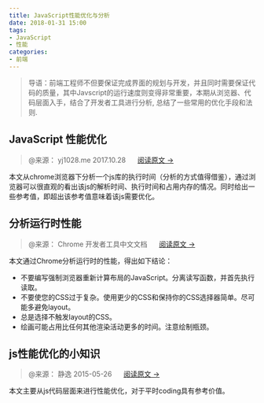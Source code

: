 ```yaml
---
title: JavaScript性能优化与分析
date: 2018-01-31 15:00
tags:
- JavaScript
- 性能
categories:
- 前端
---
```

> 导语：前端工程师不但要保证完成界面的规划与开发，并且同时需要保证代码的质量，其中Javscript的运行速度则变得非常重要，本期从浏览器、代码层面入手，结合了开发者工具进行分析, 总结了一些常用的优化手段和法则.

## JavaScript 性能优化

> @来源： yj1028.me 2017.10.28    <span style="padding: 10px"></span> [阅读原文 ->](https://juejin.im/entry/59e6f1336fb9a0450808bdc3)

本文从chrome浏览器下分析一个js库的执行时间（分析的方式值得借鉴），通过浏览器可以很直观的看出该js的解析时间、执行时间和占用内存的情况。同时给出一些参考值，即超出该参考值意味着该js需要优化。

## 分析运行时性能

> @来源： Chrome 开发者工具中文文档    <span style="padding: 10px"></span> [阅读原文 ->](http://www.css88.com/doc/chrome-devtools/rendering-tools/)

本文通过Chrome分析运行时的性能，得出如下结论：
* 不要编写强制浏览器重新计算布局的JavaScript。分离读写函数，并首先执行读取。
* 不要使您的CSS过于复杂。使用更少的CSS和保持你的CSS选择器简单。尽可能多避免layout。
* 总是选择不触发layout的CSS。
* 绘画可能占用比任何其他渲染活动更多的时间。注意绘制瓶颈。

## js性能优化的小知识

> @来源： 静逸   2015-05-26    <span style="padding: 10px"></span> [阅读原文 ->](https://www.cnblogs.com/liyunhua/p/4529086.html#_label21)

本文主要从js代码层面来进行性能优化，对于平时coding具有参考价值。
